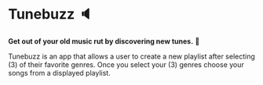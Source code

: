 # Tunebuzz :speaker:

**Get out of your old music rut by discovering new tunes.** :musical_note:

Tunebuzz is an app that allows a user to create a new playlist after selecting (3) of their favorite genres. Once you select your (3) genres choose your songs from a displayed playlist.
